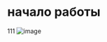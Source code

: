 # начало работы
111
![image](https://github.com/user-attachments/assets/9c126696-ad11-41ac-8944-16f613f16969)
